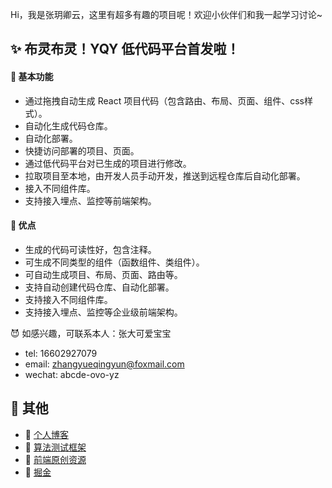 Hi，我是张玥卿云，这里有超多有趣的项目呢！欢迎小伙伴们和我一起学习讨论~ 

✨ 布灵布灵！YQY 低代码平台首发啦！
---

#### 🍓 基本功能

- 通过拖拽自动生成 React 项目代码（包含路由、布局、页面、组件、css样式）。
- 自动化生成代码仓库。
- 自动化部署。
- 快捷访问部署的项目、页面。
- 通过低代码平台对已生成的项目进行修改。
- 拉取项目至本地，由开发人员手动开发，推送到远程仓库后自动化部署。
- 接入不同组件库。
- 支持接入埋点、监控等前端架构。

#### 🍓 优点

- 生成的代码可读性好，包含注释。
- 可生成不同类型的组件（函数组件、类组件）。
- 可自动生成项目、布局、页面、路由等。
- 支持自动创建代码仓库、自动化部署。
- 支持接入不同组件库。
- 支持接入埋点、监控等企业级前端架构。

😈 如感兴趣，可联系本人：张大可爱宝宝 

- tel: 16602927079 
- email: zhangyueqingyun@foxmail.com
- wechat: abcde-ovo-yz

🐼 其他
---

- 🍋 [个人博客](https://zhangyueqingyun.tech)
- 🍒 [算法测试框架](https://github.com/zhangyueqingyun/algorithm)
- 🍓 [前端原创资源](https://github.com/zhangyueqingyun/blog-resources)
- 🍑 [掘金](https://juejin.cn/user/3039485568487614)

<!--
**zhangyueqingyun/zhangyueqingyun** is a ✨ _special_ ✨ repository because its `README.md` (this file) appears on your GitHub profile.

Here are some ideas to get you started:

- 🔭 I’m currently working on ...
- 🌱 I’m currently learning ...
- 👯 I’m looking to collabo🌱rate on ...
- 🤔 I’m looking for help with ...
- 💬 Ask me about ...
- 📫 How to reach me: ...
- 😄 Pronouns: ...
- ⚡ Fun fact: ...
-->
